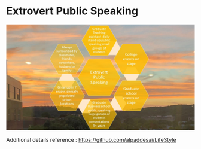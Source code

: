# Extrovert Public Speaking

![image](ExtrovertPublicSpeaking.jpg)

Additional details reference : https://github.com/alpaddesai/LifeStyle
